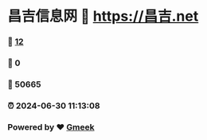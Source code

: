 # 昌吉信息网 :link: https://昌吉.net 
### :page_facing_up: [12](https://昌吉.net/tag.html) 
### :speech_balloon: 0 
### :hibiscus: 50665 
### :alarm_clock: 2024-06-30 11:13:08 
### Powered by :heart: [Gmeek](https://github.com/Meekdai/Gmeek)
